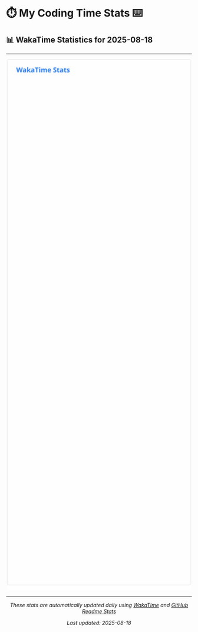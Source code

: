 # ⏱️ My Coding Time Stats ⌨️

## 📊 WakaTime Statistics for 2025-08-18

---

<div align="center">

<img src="./images/wakatime-stats-2025-08-18.svg" alt="WakaTime Stats" width="500">

</div>

---

<div align="center">

*These stats are automatically updated daily using [WakaTime](https://wakatime.com) and [GitHub Readme Stats](https://github.com/anuraghazra/github-readme-stats)*

*Last updated: 2025-08-18*
</div>
